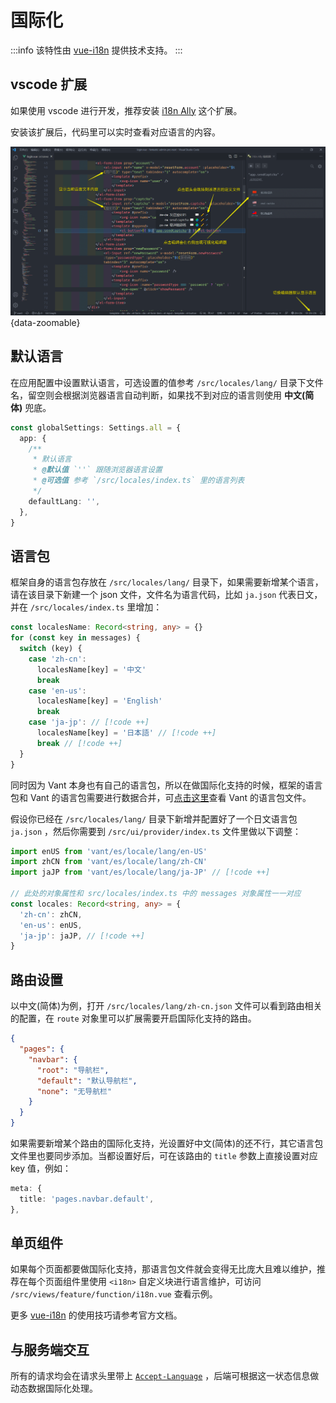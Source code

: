 # 国际化 <Badge type="pro" text="专业版" />

:::info
该特性由 [vue-i18n](https://vue-i18n.intlify.dev/) 提供技术支持。
:::

## vscode 扩展

如果使用 vscode 进行开发，推荐安装 [i18n Ally](https://marketplace.visualstudio.com/items?itemName=Lokalise.i18n-ally) 这个扩展。

安装该扩展后，代码里可以实时查看对应语言的内容。

![](/i18n-ally.png){data-zoomable}

## 默认语言

在应用配置中设置默认语言，可选设置的值参考 `/src/locales/lang/` 目录下文件名，留空则会根据浏览器语言自动判断，如果找不到对应的语言则使用 **中文(简体)** 兜底。

```ts {2-9}
const globalSettings: Settings.all = {
  app: {
    /**
     * 默认语言
     * @默认值 `''` 跟随浏览器语言设置
     * @可选值 参考 `/src/locales/index.ts` 里的语言列表
     */
    defaultLang: '',
  },
}
```

## 语言包

框架自身的语言包存放在 `/src/locales/lang/` 目录下，如果需要新增某个语言，请在该目录下新建一个 json 文件，文件名为语言代码，比如 `ja.json` 代表日文，并在 `/src/locales/index.ts` 里增加：

```ts
const localesName: Record<string, any> = {}
for (const key in messages) {
  switch (key) {
    case 'zh-cn':
      localesName[key] = '中文'
      break
    case 'en-us':
      localesName[key] = 'English'
      break
    case 'ja-jp': // [!code ++]
      localesName[key] = '日本語' // [!code ++]
      break // [!code ++]
  }
}
```

同时因为 Vant 本身也有自己的语言包，所以在做国际化支持的时候，框架的语言包和 Vant 的语言包需要进行数据合并，可[点击这里](https://vant-ui.github.io/vant/#/zh-CN/locale#yu-yan-bao)查看 Vant 的语言包文件。

假设你已经在 `/src/locales/lang/` 目录下新增并配置好了一个日文语言包 `ja.json` ，然后你需要到 `/src/ui/provider/index.ts` 文件里做以下调整：

```ts
import enUS from 'vant/es/locale/lang/en-US'
import zhCN from 'vant/es/locale/lang/zh-CN'
import jaJP from 'vant/es/locale/lang/ja-JP' // [!code ++]

// 此处的对象属性和 src/locales/index.ts 中的 messages 对象属性一一对应
const locales: Record<string, any> = {
  'zh-cn': zhCN,
  'en-us': enUS,
  'ja-jp': jaJP, // [!code ++]
}
```

## 路由设置

以中文(简体)为例，打开 `/src/locales/lang/zh-cn.json` 文件可以看到路由相关的配置，在 `route` 对象里可以扩展需要开启国际化支持的路由。

```json
{
  "pages": {
    "navbar": {
      "root": "导航栏",
      "default": "默认导航栏",
      "none": "无导航栏"
    }
  }
}
```

如果需要新增某个路由的国际化支持，光设置好中文(简体)的还不行，其它语言包文件里也要同步添加。当都设置好后，可在该路由的 `title` 参数上直接设置对应 key 值，例如：

```ts {2}
meta: {
  title: 'pages.navbar.default',
},
```

## 单页组件

如果每个页面都要做国际化支持，那语言包文件就会变得无比庞大且难以维护，推荐在每个页面组件里使用 `<i18n>` 自定义块进行语言维护，可访问 `/src/views/feature/function/i18n.vue` 查看示例。

更多 [vue-i18n](https://vue-i18n.intlify.dev/) 的使用技巧请参考官方文档。

## 与服务端交互

所有的请求均会在请求头里带上 [`Accept-Language`](https://developer.mozilla.org/zh-CN/docs/Web/HTTP/Headers/Accept-Language) ，后端可根据这一状态信息做动态数据国际化处理。
